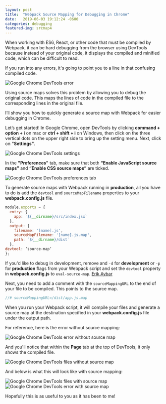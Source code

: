 ```yaml
---
layout: post
title:  "Webpack Source Mapping for Debugging in Chrome"
date:   2019-06-03 19:12:24 -0600
categories: debugging
featured-img: srcmap4
---
```

When working with ES6, React, or other code that must be compiled by Webpack, it can be hard debugging from the browser using DevTools because instead of your original code, it displays the compiled and minified code, which can be difficult to read.

If you run into any errors, it's going to point you to a line in that confusing compiled code.

![Google Chrome DevTools error](srcmap4.jpg)


Using source maps solves this problem by allowing you to debug the original code. This maps the lines of code in the compiled file to the corresponding lines in the original file.

I’ll show you how to quickly generate a source map with Webpack for easier debugging in Chrome.

Let’s get started! In Google Chrome, open DevTools by clicking **command + option + i** on mac or **ctrl + shift + i** on Windows, then click on the three vertical dots on the upper right side to bring up the setting menu. Next, click on **"Settings"**.

![Google Chrome DevTools settings](srcmap1.jpg)


In the **"Preferences"** tab, make sure that both **“Enable JavaScript source maps”** and **“Enable CSS source maps”** are ticked.

![Google Chrome DevTools preferences tab](srcmap2.jpg)


To generate source maps with Webpack running in **production**, all you have to do is add the `devtool` and `sourceMapFilename` properties to your **webpack.config.js** file.


```javascript
module.exports = {
  entry: {
    app: `${__dirname}/src/index.jsx`
  },
  output: {
    filename: '[name].js',
    sourceMapFilename: '[name].js.map',
    path: `${__dirname}/dist`
  },
devtool: ‘source-map’
};
```


If you'd like to debug in development, remove and `-d` for **development** or `-p` for **production** flags from your Webpack script and set the `devtool` property in **webpack.config.js** to `eval-source-map`. [Erik Aybar](https://erikaybar.name/webpack-source-maps-in-chrome/)

Next, you need to add a comment with the `sourceMappingURL` to the end of your file to be compiled. This points to the source map.


```javascript
//# sourceMappingURL=/dist/app.js.map
```


When you run your Webpack script, it will compile your files and generate a source map at the destination specified in your **webpack.config.js** file under the output path.


For reference, here is the error without source mapping:

![Google Chrome DevTools error without source map](srcmap4.jpg)


And you'll notice that within the **Page** tab at the top of DevTools, it only shows the compiled file.

![Google Chrome DevTools files without source map](srcmap3.jpg)


And below is what this will look like with source mapping:

![Google Chrome DevTools files with source map](srcmap5.jpg)
![Google Chrome DevTools error with source map](srcmap6.jpg)


Hopefully this is as useful to you as it has been to me!